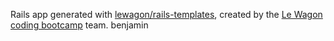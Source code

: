 Rails app generated with [lewagon/rails-templates](https://github.com/lewagon/rails-templates), created by the [Le Wagon coding bootcamp](https://www.lewagon.com) team.
benjamin
